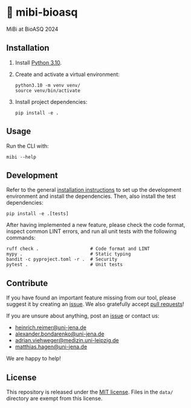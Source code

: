 # 🏥 mibi-bioasq

MiBi at BioASQ 2024

## Installation

1. Install [Python 3.10](https://python.org/downloads/).
2. Create and activate a virtual environment:

    ```shell
    python3.10 -m venv venv/
    source venv/bin/activate
    ```

3. Install project dependencies:

    ```shell
    pip install -e .
    ```

## Usage

Run the CLI with:

```shell
mibi --help
```

## Development

Refer to the general [installation instructions](#installation) to set up the development environment and install the dependencies.
Then, also install the test dependencies:

```shell
pip install -e .[tests]
```

After having implemented a new feature, please check the code format, inspect common LINT errors, and run all unit tests with the following commands:

```shell
ruff check .                   # Code format and LINT
mypy .                         # Static typing
bandit -c pyproject.toml -r .  # Security
pytest .                       # Unit tests
```

## Contribute

If you have found an important feature missing from our tool, please suggest it by creating an [issue](https://github.com/webis-de/archive-query-log/issues). We also gratefully accept [pull requests](https://github.com/webis-de/archive-query-log/pulls)!

If you are unsure about anything, post an [issue](https://github.com/webis-de/archive-query-log/issues/new) or contact us:

- [heinrich.reimer@uni-jena.de](mailto:heinrich.reimer@uni-jena.de)
- [alexander.bondarenko@uni-jena.de](mailto:alexander.bondarenko@uni-jena.de)
- [adrian.viehweger@medizin.uni-leipzig.de](mailto:adrian.viehweger@medizin.uni-leipzig.de)
- [matthias.hagen@uni-jena.de](mailto:matthias.hagen@uni-jena.de)

We are happy to help!

## License

This repository is released under the [MIT license](LICENSE).
Files in the `data/` directory are exempt from this license.
